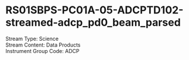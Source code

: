 # RS01SBPS-PC01A-05-ADCPTD102-streamed-adcp_pd0_beam_parsed

Stream Type: Science<br>
Stream Content: Data Products<br>
Instrument Group Code: ADCP<br>
